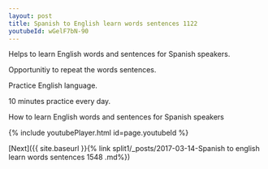 ```yaml
---
layout: post
title: Spanish to English learn words sentences 1122 
youtubeId: wGelF7bN-90
---
```

 
 
Helps to learn English words and sentences for Spanish speakers.

Opportunitiy to repeat the words sentences. 

Practice English language. 
 
10 minutes practice every day. 
 
How to learn English words and sentences for Spanish speakers 
 
{% include youtubePlayer.html id=page.youtubeId %}
 
 
[Next]({{ site.baseurl }}{% link  split1/_posts/2017-03-14-Spanish to english learn words sentences 1548 .md%})
 

